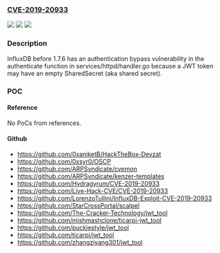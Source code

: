 ### [CVE-2019-20933](https://cve.mitre.org/cgi-bin/cvename.cgi?name=CVE-2019-20933)
![](https://img.shields.io/static/v1?label=Product&message=n%2Fa&color=blue)
![](https://img.shields.io/static/v1?label=Version&message=n%2Fa&color=blue)
![](https://img.shields.io/static/v1?label=Vulnerability&message=n%2Fa&color=brighgreen)

### Description

InfluxDB before 1.7.6 has an authentication bypass vulnerability in the authenticate function in services/httpd/handler.go because a JWT token may have an empty SharedSecret (aka shared secret).

### POC

#### Reference
No PoCs from references.

#### Github
- https://github.com/0xaniketB/HackTheBox-Devzat
- https://github.com/0xsyr0/OSCP
- https://github.com/ARPSyndicate/cvemon
- https://github.com/ARPSyndicate/kenzer-templates
- https://github.com/Hydragyrum/CVE-2019-20933
- https://github.com/Live-Hack-CVE/CVE-2019-20933
- https://github.com/LorenzoTullini/InfluxDB-Exploit-CVE-2019-20933
- https://github.com/StarCrossPortal/scalpel
- https://github.com/The-Cracker-Technology/jwt_tool
- https://github.com/mishmashclone/ticarpi-jwt_tool
- https://github.com/puckiestyle/jwt_tool
- https://github.com/ticarpi/jwt_tool
- https://github.com/zhangziyang301/jwt_tool

